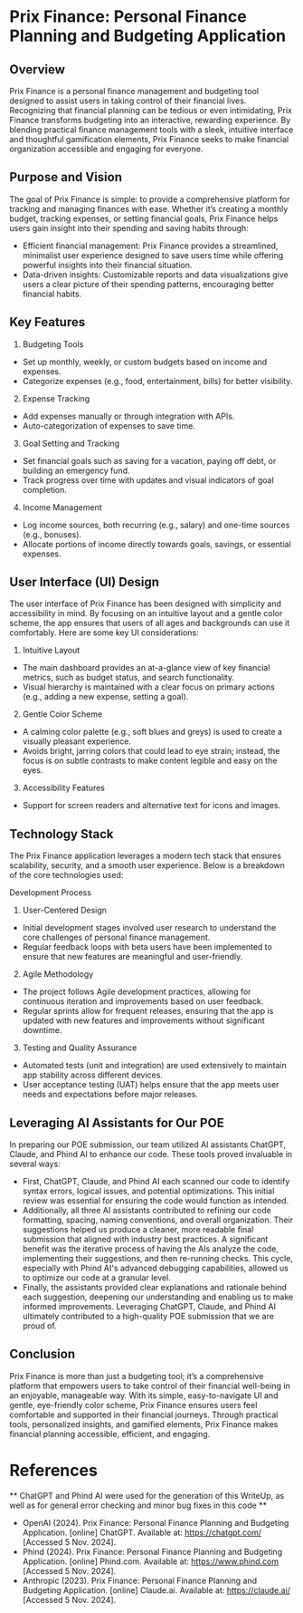 # Prix Finance: Personal Finance Planning and Budgeting Application

## Overview
Prix Finance is a personal finance management and budgeting tool designed to assist users in taking control of their financial lives. Recognizing that financial planning can be tedious or even intimidating, Prix Finance transforms budgeting into an interactive, rewarding experience. By blending practical finance management tools with a sleek, intuitive interface and thoughtful gamification elements, Prix Finance seeks to make financial organization accessible and engaging for everyone.

## Purpose and Vision
The goal of Prix Finance is simple: to provide a comprehensive platform for tracking and managing finances with ease. Whether it’s creating a monthly budget, tracking expenses, or setting financial goals, Prix Finance helps users gain insight into their spending and saving habits through:

- Efficient financial management: Prix Finance provides a streamlined, minimalist user experience designed to save users time while offering powerful insights into their financial situation.
- Data-driven insights: Customizable reports and data visualizations give users a clear picture of their spending patterns, encouraging better financial habits.

## Key Features
1. Budgeting Tools
- Set up monthly, weekly, or custom budgets based on income and expenses.
- Categorize expenses (e.g., food, entertainment, bills) for better visibility.
  
2. Expense Tracking
- Add expenses manually or through integration with APIs.
- Auto-categorization of expenses to save time.
  
3. Goal Setting and Tracking
- Set financial goals such as saving for a vacation, paying off debt, or building an emergency fund.
- Track progress over time with updates and visual indicators of goal completion.
  
4. Income Management
- Log income sources, both recurring (e.g., salary) and one-time sources (e.g., bonuses).
- Allocate portions of income directly towards goals, savings, or essential expenses.

## User Interface (UI) Design
The user interface of Prix Finance has been designed with simplicity and accessibility in mind. By focusing on an intuitive layout and a gentle color scheme, the app ensures that users of all ages and backgrounds can use it comfortably. Here are some key UI considerations:

1. Intuitive Layout
- The main dashboard provides an at-a-glance view of key financial metrics, such as budget status, and search functionality.
- Visual hierarchy is maintained with a clear focus on primary actions (e.g., adding a new expense, setting a goal).
  
2. Gentle Color Scheme
- A calming color palette (e.g., soft blues and greys) is used to create a visually pleasant experience.
- Avoids bright, jarring colors that could lead to eye strain; instead, the focus is on subtle contrasts to make content legible and easy on the eyes.

3. Accessibility Features
- Support for screen readers and alternative text for icons and images.

## Technology Stack
The Prix Finance application leverages a modern tech stack that ensures scalability, security, and a smooth user experience. Below is a breakdown of the core technologies used:

Development Process
1. User-Centered Design
- Initial development stages involved user research to understand the core challenges of personal finance management.
- Regular feedback loops with beta users have been implemented to ensure that new features are meaningful and user-friendly.

2. Agile Methodology
- The project follows Agile development practices, allowing for continuous iteration and improvements based on user feedback.
- Regular sprints allow for frequent releases, ensuring that the app is updated with new features and improvements without significant downtime.

3. Testing and Quality Assurance
- Automated tests (unit and integration) are used extensively to maintain app stability across different devices.
- User acceptance testing (UAT) helps ensure that the app meets user needs and expectations before major releases.

## Leveraging AI Assistants for Our POE

In preparing our POE submission, our team utilized AI assistants ChatGPT, Claude, and Phind AI to enhance our code. These tools proved invaluable in several ways:
- First, ChatGPT, Claude, and Phind AI each scanned our code to identify syntax errors, logical issues, and potential optimizations. This initial review was essential for ensuring the code would function as intended.
- Additionally, all three AI assistants contributed to refining our code formatting, spacing, naming conventions, and overall organization. Their suggestions helped us produce a cleaner, more readable final submission that aligned with industry best practices. A significant benefit was the iterative process of having the AIs analyze the code, implementing their suggestions, and then re-running checks. This cycle, especially with Phind AI's advanced debugging capabilities, allowed us to optimize our code at a granular level.
- Finally, the assistants provided clear explanations and rationale behind each suggestion, deepening our understanding and enabling us to make informed improvements. Leveraging ChatGPT, Claude, and Phind AI ultimately contributed to a high-quality POE submission that we are proud of.

## Conclusion
Prix Finance is more than just a budgeting tool; it’s a comprehensive platform that empowers users to take control of their financial well-being in an enjoyable, manageable way. With its simple, easy-to-navigate UI and gentle, eye-friendly color scheme, Prix Finance ensures users feel comfortable and supported in their financial journeys. Through practical tools, personalized insights, and gamified elements, Prix Finance makes financial planning accessible, efficient, and engaging.

# References
** ChatGPT and Phind AI were used for the generation of this WriteUp, as well as for general error checking and minor bug fixes in this code **
- OpenAI (2024). Prix Finance: Personal Finance Planning and Budgeting Application. [online] ChatGPT. Available at: https://chatgpt.com/ [Accessed 5 Nov. 2024].
- Phind (2024). Prix Finance: Personal Finance Planning and Budgeting Application. [online] Phind.com. Available at: https://www.phind.com [Accessed 5 Nov. 2024].
- Anthropic (2023). Prix Finance: Personal Finance Planning and Budgeting Application. [online] Claude.ai. Available at: https://claude.ai/ [Accessed 5 Nov. 2024].
